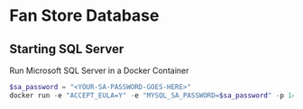 # Fan Store Database

## Starting SQL Server

Run Microsoft SQL Server in a Docker Container

```powershell
$sa_password = "<YOUR-SA-PASSWORD-GOES-HERE>"
docker run -e "ACCEPT_EULA=Y" -e "MYSQL_SA_PASSWORD=$sa_password" -p 1433:1433 -v mssql_volume:/var/opt/mssql -d --rm --name mssql_instance mcr.microsoft.com/mssql/server:2022-latest
```
